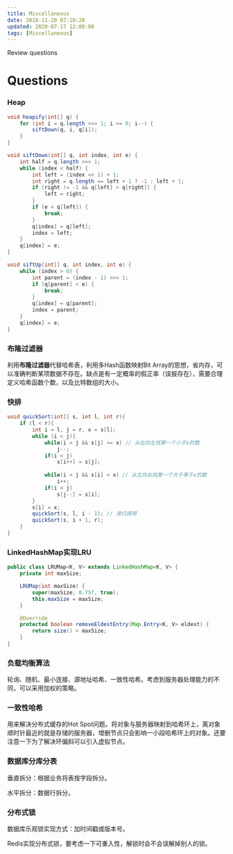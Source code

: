```yaml
---
title: Miscellaneous
date: 2018-11-20 07:10:28
updated: 2020-07-17 12:00:00
tags: [Miscellaneous]
---
```


Review questions

<!-- more -->

# Questions

### Heap

```java
void heapify(int[] q) {
    for (int i = q.length >>> 1; i >= 0; i--) {
        siftDown(q, i, q[i]);
    }
}

void siftDown(int[] q, int index, int e) {
    int half = q.length >>> 1;
    while (index < half) {
        int left = (index << 1) + 1;
        int right = q.length == left + 1 ? -1 : left + 1;
        if (right != -1 && q[left] > q[right]) {
            left = right;
        }
        if (e < q[left]) {
            break;
        }
        q[index] = q[left];
        index = left;
    }
    q[index] = e;
}

void siftUp(int[] q, int index, int e) {
    while (index > 0) {
        int parent = (index - 1) >>> 1;
        if (q[parent] < e) {
            break;
        }
        q[index] = q[parent];
        index = parent;
    }
    q[index] = e;
}
```

### 布隆过滤器

利用**布隆过滤器**代替哈希表，利用多Hash函数映射Bit Array的思想，省内存，可以准确判断某项数据不存在。缺点是有一定概率的假正率（误报存在），需要合理定义哈希函数个数，以及比特数组的大小。

### 快排

```java
void quickSort(int[] s, int l, int r){
    if (l < r){
        int i = l, j = r, x = s[l];
        while (i < j){
            while(i < j && s[j] >= x) // 从右向左找第一个小于x的数
                j--;  
            if(i < j) 
                s[i++] = s[j];
			
            while(i < j && s[i] < x) // 从左向右找第一个大于等于x的数
                i++;  
            if(i < j) 
                s[j--] = s[i];
        }
        s[i] = x;
        quickSort(s, l, i - 1); // 递归调用 
        quickSort(s, i + 1, r);
    }
}

```

### LinkedHashMap实现LRU

```java
public class LRUMap<K, V> extends LinkedHashMap<K, V> {
    private int maxSize;

    LRUMap(int maxSize) {
        super(maxSize, 0.75f, true);
        this.maxSize = maxSize;
    }

    @Override
    protected boolean removeEldestEntry(Map.Entry<K, V> eldest) {
        return size() > maxSize;
    }
}
```

### 负载均衡算法

轮询、随机、最小连接、源地址哈希、一致性哈希。考虑到服务器处理能力的不同，可以采用加权的策略。

### 一致性哈希

用来解决分布式缓存的Hot Spot问题。将对象与服务器映射到哈希环上，离对象顺时针最近的就是存储的服务器，增删节点只会影响一小段哈希环上的对象。还要注意一下为了解决环偏斜可以引入虚拟节点。

### 数据库分库分表

垂直拆分：根据业务将表按字段拆分。

水平拆分：数据行拆分。

### 分布式锁

数据库乐观锁实现方式：加时间戳或版本号。

Redis实现分布式锁，要考虑一下可重入性，解锁时会不会误解掉别人的锁。




